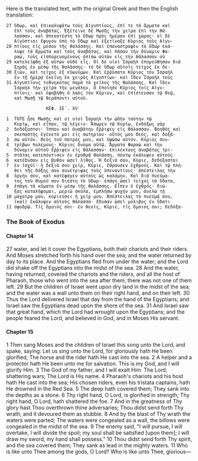 Here is the translated text, with the original Greek and then the English translation:

```
27 ὕδωρ, καὶ ἐπικαλυψάτω τοὺς Αἰγυπτίους, ἐπί τε τὰ ἅρματα καὶ
   ἐπὶ τοὺς ἀναβάτας. Ἐξέτεινε δὲ Μωσῆς τὴν χεῖρα ἐπὶ τὴν θά-
   λασσαν, καὶ ἀπεκατέστη τὸ ὕδωρ πρὸς ἡμέραν ἐπὶ χώρας· οἱ δὲ
   Αἰγύπτιοι ἔφυγον ὑπὸ τὸ ὕδωρ καὶ ἐξετίναξε Κύριος τοὺς Αἰγυ-
28 πτίους εἰς μέσον τῆς θαλάσσης. Καὶ ἐπαναστραφὲν τὸ ὕδωρ ἐκά-
   λυψε τὰ ἅρματα καὶ τοὺς ἀναβάτας, καὶ πᾶσαν τὴν δύναμιν Φα-
   ραώ, τοὺς εἰσπορευομένους ὀπίσω αὐτῶν εἰς τὴν θάλασσαν οὐ
29 κατελείφθη ἐξ αὐτῶν οὐδὲ εἷς. Οἱ δὲ υἱοὶ Ἰσραὴλ ἐπορεύθησαν διὰ
   ξηρᾶς ἐν μέσῳ τῆς θαλάσσης· τὸ δὲ ὕδωρ αὐτοῖς τεῖχος ἐκ δε-
30 ξιῶν, καὶ τεῖχος ἐξ εὐωνύμων. Καὶ ἐῤῥύσατο Κύριος τὸν Ἰσραὴλ
   ἐν τῇ ἡμέρᾳ ἐκείνῃ ἐκ χειρὸς Αἰγυπτίων· καὶ ἴδεν Ἰσραὴλ τοὺς
31 Αἰγυπτίους τεθνηκότας παρὰ τὸ χεῖλος τῆς θαλάσσης. Καὶ ἴδεν
   Ἰσραὴλ τὴν χεῖρα τὴν μεγάλην, ἃ ἐποίησε Κύριος τοῖς Αἰγυ-
   πτίοις· καὶ ἐφοβήθη ὁ λαὸς τὸν Κύριον, καὶ ἐπίστευσαν τῷ Θεῷ,
   καὶ Μωσῇ τῷ θεράποντι αὐτοῦ.

               ΚΕΦ. ΙΕ´. ΧV

1  ΤΟΤΕ ᾖσε Μωσῆς καὶ οἱ υἱοὶ Ἰσραὴλ τὴν ᾠδὴν ταύτην τῷ
   Κυρίῳ, καὶ εἶπαν, τῷ λέγειν· Ἄσωμεν τῷ Κυρίῳ, ἐνδόξως γὰρ
2  δεδόξασται· ἵππον καὶ ἀναβάτην ἔῤῥιψεν εἰς θάλασσαν. Βοηθὸς καὶ
   σκεπαστὴς ἐγένετό μοι εἰς σωτηρίαν· οὗτός μου Θεός, καὶ δοξά-
3  σω αὐτόν. Θεὸς τοῦ πατρός μου, καὶ ὑψώσω αὐτόν. Κύριος συν-
4  τρίβων πολέμους· Κύριος ὄνομα αὐτῷ. Ἄρματα Φαραὼ καὶ τὴν
   δύναμιν αὐτοῦ ἔῤῥιψεν εἰς θάλασσαν· ἐπιλέκτους ἀναβάτας τρι-
5  στάτας κατεπόντισεν ἐν ἐρυθρᾷ θαλάσσῃ, πόντῳ ἐκάλυψεν αὐτούς·
6  κατέδυσαν εἰς βυθὸν ὡσεὶ λίθος. Ἡ δεξιά σου, Κύριε, δεδόξασται
7  ἐν ἰσχύϊ· ἡ δεξιά σου χείρ, Κύριε, ἔθραυσεν ἐχθρούς. Καὶ τῷ πλή-
   θει τῆς δόξης σου συνέτριψας τοὺς ὑπεναντίους· ἀπέστειλας τὴν
8  ὀργήν σου, καὶ κατέφαγεν αὐτοὺς ὡς καλάμην. Καὶ διὰ πνεύμα-
   τος τοῦ θυμοῦ σου διέστη τὸ ὕδωρ· ἐπάγη ὡσεὶ τεῖχος τὰ ὕδατα,
9  ἐπάγη τὰ κύματα ἐν μέσῳ τῆς θαλάσσης. Εἶπεν ὁ ἐχθρός· διώ-
   ξας καταλήψομαι, μεριῶ σκῦλα, ἐμπλήσω ψυχήν μου, ἀνελῶ τῇ
10 μαχαίρᾳ μου, κυριεύσει ἡ χείρ μου. Ἀπέστειλας τὸ πνεῦμά σου,
   (καὶ) ἐκάλυψεν αὐτοὺς θάλασσα· ἔδυσαν ὡσεὶ μόλιβος ἐν ὕδατι
11 σφοδρῷ. Τίς ὅμοιός σοι· ἐν θεοῖς, Κύριε, τίς ὅμοιός σοι; δεδόξα-
```

### The Book of Exodus

#### Chapter 14

27 water, and let it cover the Egyptians, both their chariots and their riders. And Moses stretched forth his hand over the sea; and the water returned by day to its place. And the Egyptians fled from under the water; and the Lord did shake off the Egyptians into the midst of the sea.
28 And the water, having returned, covered the chariots and the riders, and all the host of Pharaoh, those who went into the sea after them; there was not one of them left.
29 But the children of Israel went upon dry land in the midst of the sea; and the water was a wall unto them on their right hand, and on their left.
30 Thus the Lord delivered Israel that day from the hand of the Egyptians; and Israel saw the Egyptians dead upon the shore of the sea.
31 And Israel saw that great hand, which the Lord had wrought upon the Egyptians; and the people feared the Lord, and believed in God, and in Moses His servant.

#### Chapter 15

1 Then sang Moses and the children of Israel this song unto the Lord, and spake, saying:
Let us sing unto the Lord, for gloriously hath He been glorified;
The horse and the rider hath He cast into the sea.
2 A helper and a protector hath He been unto me for salvation.
This is my God, and I will glorify Him.
3 The God of my father, and I will exalt Him.
The Lord, shattering wars;
The Lord is His name.
4 Pharaoh's chariots and his host hath He cast into the sea;
His chosen riders, even his tristata captains, hath He drowned in the Red Sea.
5 The deep hath covered them;
They sank into the depths as a stone.
6 Thy right hand, O Lord, is glorified in strength;
Thy right hand, O Lord, hath shattered the foe.
7 And in the greatness of Thy glory hast Thou overthrown thine adversaries;
Thou didst send forth Thy wrath, and it devoured them as stubble.
8 And by the blast of Thy wrath the waters were parted;
The waters were congealed as a wall, the billows were congealed in the midst of the sea.
9 The enemy said, "I will pursue, I will overtake,
I will divide the spoil; my soul shall be satisfied [upon them];
I will draw my sword, my hand shall possess."
10 Thou didst send forth Thy spirit, and the sea covered them;
They sank as lead in the mighty waters.
11 Who is like unto Thee among the gods, O Lord?
Who is like unto Thee, glorious—